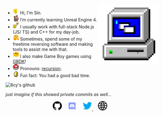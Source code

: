 <img align="right" alt="GIF" src="https://github.com/8cy/8cy/blob/master/assets/computer.gif?raw=1" width="200vw" />

- <img alt="GIF" src="https://github.com/8cy/8cy/blob/master/assets/wave.gif?raw=1" width="20vw" /> Hi, I'm Sin.
- <img alt="GIF" src="https://github.com/8cy/8cy/blob/master/assets/gandalf_parrot.gif?raw=1" width="20vw" /> I’m currently learning Unreal Engine 4.
- <img alt="GIF" src="https://github.com/8cy/8cy/blob/master/assets/headbang.gif?raw=1" width="20vw" /> I usually work with full-stack Node.js (JS/ TS) and C++ for my day-job.
- <img alt="GIF" src="https://github.com/8cy/8cy/blob/master/assets/hmm.gif?raw=1" width="20vw" /> Sometimes, spend some of my freetime reversing software and making tools to assist me with that.
- <img alt="GIF" src="https://github.com/8cy/8cy/blob/master/assets/happy.gif?raw=1" width="20vw" /> I also make Game Boy games using [GBDK](https://github.com/Zal0/gbdk-2020)!
- <img alt="GIF" src="https://github.com/8cy/8cy/blob/master/assets/powerup.gif?raw=1" width="20vw" /> Pronouns: [recursion](https://github.com/8cy/).
- <img alt="GIF" src="https://github.com/8cy/8cy/blob/master/assets/coin.gif?raw=1" width="20vw" /> Fun fact: You had a good bad time.

![8cy's github](https://github-readme-stats.vercel.app/api?username=8cy&show_icons=true&hide_border=true)

*just imagine if this showed private commits as well...*

<p align="center">
  <a href="https://github.com/8cy" target="_blank"><img src="https://github.com/8cy/8cy/blob/master/assets/github.svg" width="30px" alt="mail"></a> &nbsp; &nbsp;
  <a href="https://discord.com/users/sin#1337" target="_blank"><img src="https://github.com/8cy/8cy/blob/master/assets/discord.svg" width="30px" alt="LinkedIn"></a> &nbsp; &nbsp;
  <a href="https://twitter.com/__cpuid" target="_blank"><img src="https://github.com/8cy/8cy/blob/master/assets/twitter.svg" width="30px" alt="Twitter">     </a> &nbsp; &nbsp;
  <a href="https://kyzer.co" target="_blank"><img src="https://github.com/8cy/8cy/blob/master/assets/site.svg" width="30px" alt="site"></a> &nbsp; &nbsp;
</p>
